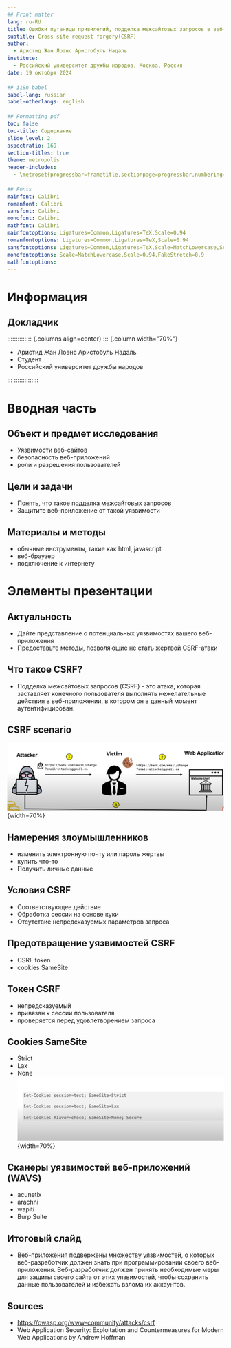 ```yaml
---
## Front matter
lang: ru-RU
title: Ошибки путаницы привилегий, подделка межсайтовых запросов в веб-приложениях.
subtitle: Cross-site request forgery(CSRF)
author:
  - Аристид Жан Лоэнс Аристобуль Надаль
institute:
  - Российский университет дружбы народов, Москва, Россия
date: 19 октобря 2024

## i18n babel
babel-lang: russian
babel-otherlangs: english

## Formatting pdf
toc: false
toc-title: Содержание
slide_level: 2
aspectratio: 169
section-titles: true
theme: metropolis
header-includes:
  - \metroset{progressbar=frametitle,sectionpage=progressbar,numbering=fraction}

## Fonts
mainfont: Calibri
romanfont: Calibri
sansfont: Calibri
monofont: Calibri
mathfont: Calibri
mainfontoptions: Ligatures=Common,Ligatures=TeX,Scale=0.94
romanfontoptions: Ligatures=Common,Ligatures=TeX,Scale=0.94
sansfontoptions: Ligatures=Common,Ligatures=TeX,Scale=MatchLowercase,Scale=0.94
monofontoptions: Scale=MatchLowercase,Scale=0.94,FakeStretch=0.9
mathfontoptions:
---
```


# Информация

## Докладчик

:::::::::::::: {.columns align=center}
::: {.column width="70%"}

- Аристид Жан Лоэнс Аристобуль Надаль
- Студент
- Российский университет дружбы народов

:::
::::::::::::::

# Вводная часть

## Объект и предмет исследования

- Уязвимости веб-сайтов
- безопасность веб-приложений
- роли и разрешения пользователей

## Цели и задачи

- Понять, что такое подделка межсайтовых запросов
- Защитите веб-приложение от такой уязвимости

## Материалы и методы

- обычные инструменты, такие как html, javascript
- веб-браузер
- подключение к интернету

# Элементы презентации

## Актуальность

- Дайте представление о потенциальных уязвимостях вашего веб-приложения
- Предоставьте методы, позволяющие не стать жертвой CSRF-атаки

## Что такое CSRF?

- Подделка межсайтовых запросов (CSRF) - это атака, которая заставляет конечного пользователя выполнять нежелательные действия в веб-приложении, в котором он в данный момент аутентифицирован.

## CSRF scenario

![CSRF scenario](image/img01.png){width=70%}

## Намерения злоумышленников

- изменить электронную почту или пароль жертвы
- купить что-то
- Получить личные данные

## Условия CSRF

- Соответствующее действие
- Обработка сессии на основе куки
- Отсутствие непредсказуемых параметров запроса

## Предотвращение уязвимостей CSRF

- CSRF token
- cookies SameSite

## Токен CSRF

- непредсказуемый
- привязан к сессии пользователя
- проверяется перед удовлетворением запроса

## Cookies SameSite

- Strict
- Lax
- None
  ![Cookies SameSite](image/img02.png){width=70%}

## Сканеры уязвимостей веб-приложений (WAVS)

- acunetix
- аrachni
- wapiti
- Burp Suite

## Итоговый слайд

- Веб-приложения подвержены множеству уязвимостей, о которых веб-разработчик должен знать при программировании своего веб-приложения. Веб-разработчик должен принять необходимые меры для защиты своего сайта от этих уязвимостей, чтобы сохранить данные пользователей и избежать взлома их аккаунтов.

## Sources

- https://owasp.org/www-community/attacks/csrf
- Web Application Security: Exploitation and Countermeasures for Modern Web Applications by Andrew Hoffman
